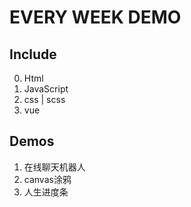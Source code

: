 # EVERY WEEK DEMO

## Include

0. Html
1. JavaScript
2. css | scss
3. vue

## Demos

1. 在线聊天机器人
2. canvas涂鸦
3. 人生进度条
